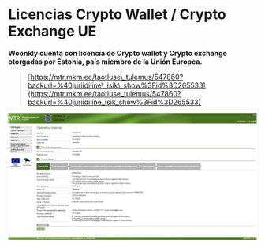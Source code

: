 # Licencias Crypto Wallet / Crypto Exchange UE

**Woonkly cuenta con licencia de Crypto wallet y Crypto exchange otorgadas por Estonia, país miembro de la Unión Europea.**

> [https://mtr.mkm.ee/taotluse\_tulemus/547860?backurl=%40juriidiline\_isik\_show%3Fid%3D265533](https://mtr.mkm.ee/taotluse_tulemus/547860?backurl=%40juriidiline_isik_show%3Fid%3D265533)

![](../.gitbook/assets/est1.png)



